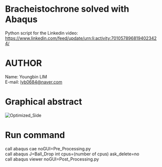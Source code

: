# Bracheistochrone solved with Abaqus
Python script for the Linkedin video: \
https://www.linkedin.com/feed/update/urn:li:activity:7010578968194023424/

# AUTHOR
Name: Youngbin LIM \
E-mail: lyb0684@naver.com

# Graphical abstract
![Optimized_Side](https://github.com/YB-LIM/Brachistochrone/assets/105615106/580ffa30-79f1-4be8-8330-2c0c2f37ac9e)

# Run command
call abaqus cae noGUI=Pre_Processing.py\
call abaqus J=Ball_Drop int cpus=(number of cpus) ask_delete=no\
call abaqus viewer noGUI=Post_Processing.py
